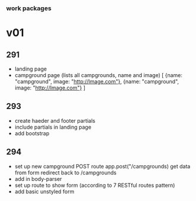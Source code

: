 ### work packages

v01
===
291
---
- landing page
- campground page (lists all campgrounds, name and image)
	[
		{name: "campground", image: "http://Image.com"},
		{name: "campground", image: "http://Image.com"}
	]	

293
---
- create haeder and footer partials
- include partials in landing page
- add bootstrap

294
---
- set up new campground POST route
  app.post("/campgrounds)
    get data from form
	redirect back to /campgrounds
- add in body-parser
- set up route to show form (according to 7 RESTful routes pattern)
- add basic unstyled form
